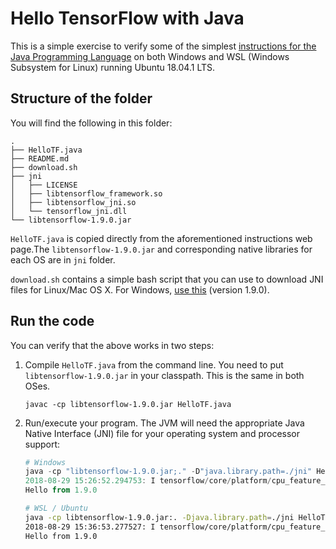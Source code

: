 # Hello TensorFlow with Java

This is a simple exercise to verify some of the simplest [instructions for the Java Programming Language](https://www.tensorflow.org/install/install_java) on both Windows and WSL (Windows Subsystem for Linux) running Ubuntu 18.04.1 LTS.

## Structure of the folder

You will find the following in this folder:

```text
.
├── HelloTF.java
├── README.md
├── download.sh
├── jni
│   ├── LICENSE
│   ├── libtensorflow_framework.so
│   ├── libtensorflow_jni.so
│   └── tensorflow_jni.dll
└── libtensorflow-1.9.0.jar
```

`HelloTF.java` is copied directly from the aforementioned instructions web page.The `libtensorflow-1.9.0.jar` and corresponding native libraries for each OS are in `jni` folder.

`download.sh` contains a simple bash script that you can use to download JNI files for Linux/Mac OS X. For Windows, [use this](https://storage.googleapis.com/tensorflow/libtensorflow/libtensorflow_jni-cpu-windows-x86_64-1.9.0.zip) (version 1.9.0).

## Run the code

You can verify that the above works in two steps:

1. Compile `HelloTF.java` from the command line. You need to put `libtensorflow-1.9.0.jar` in your classpath. This is the same in both OSes.

    ```text
    javac -cp libtensorflow-1.9.0.jar HelloTF.java
    ```

2. Run/execute your program. The JVM will need the appropriate Java Native Interface (JNI) file for your operating system and processor support:

    ```powershell
    # Windows
    java -cp "libtensorflow-1.9.0.jar;." -D"java.library.path=./jni" HelloTF
    2018-08-29 15:26:52.294753: I tensorflow/core/platform/cpu_feature_guard.cc:141] Your CPU supports instructions that this TensorFlow binary was not compiled to use: AVX2
    Hello from 1.9.0
    ```

    ```bash
    # WSL / Ubuntu
    java -cp libtensorflow-1.9.0.jar:. -Djava.library.path=./jni HelloTF
    2018-08-29 15:36:53.277527: I tensorflow/core/platform/cpu_feature_guard.cc:141] Your CPU supports instructions that this TensorFlow binary was not compiled to use: SSE4.1 SSE4.2 AVX AVX2 FMA
    Hello from 1.9.0
    ```

